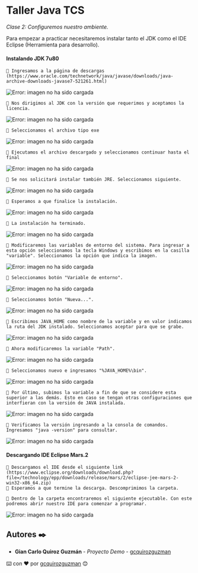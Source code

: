 # Taller Java TCS

_Clase 2: Configuremos nuestro ambiente._

Para empezar a practicar necesitaremos instalar tanto el JDK como el IDE Eclipse (Herramienta para desarrollo).

#### Instalando JDK 7u80

```
📢 Ingresamos a la página de descargas (https://www.oracle.com/technetwork/java/javase/downloads/java-archive-downloads-javase7-521261.html)
```

![Error: imagen no ha sido cargada](https://github.com/gcquirozguzman/java-tcs-202001/blob/master/imagenes/clase_02_01.png)

```
📢 Nos dirigimos al JDK con la versión que requerimos y aceptamos la licencia.
```

![Error: imagen no ha sido cargada](https://github.com/gcquirozguzman/java-tcs-202001/blob/master/imagenes/clase_02_02.png)

```
📢 Seleccionamos el archivo tipo exe
```

![Error: imagen no ha sido cargada](https://github.com/gcquirozguzman/java-tcs-202001/blob/master/imagenes/clase_02_03.png)

```
📢 Ejecutamos el archivo descargado y seleccionamos continuar hasta el final
```

![Error: imagen no ha sido cargada](https://github.com/gcquirozguzman/java-tcs-202001/blob/master/imagenes/clase_02_05.png)

```
📢 Se nos solicitará instalar también JRE. Seleccionamos siguiente.
```

![Error: imagen no ha sido cargada](https://github.com/gcquirozguzman/java-tcs-202001/blob/master/imagenes/clase_02_06.png)

```
📢 Esperamos a que finalice la instalación.
```

![Error: imagen no ha sido cargada](https://github.com/gcquirozguzman/java-tcs-202001/blob/master/imagenes/clase_02_07.png)

```
📢 La instalación ha terminado.
```

![Error: imagen no ha sido cargada](https://github.com/gcquirozguzman/java-tcs-202001/blob/master/imagenes/clase_02_08.png)

```
📢 Modificaremos las variables de entorno del sistema. Para ingresar a esta opción seleccionamos la tecla Windows y escribimos en la casilla "variable". Seleccionamos la opción que indica la imagen.
```

![Error: imagen no ha sido cargada](https://github.com/gcquirozguzman/java-tcs-202001/blob/master/imagenes/clase_02_09.png)

```
📢 Seleccionamos botón "Variable de entorno".
```

![Error: imagen no ha sido cargada](https://github.com/gcquirozguzman/java-tcs-202001/blob/master/imagenes/clase_02_10.png)

```
📢 Seleccionamos botón "Nueva...".
```

![Error: imagen no ha sido cargada](https://github.com/gcquirozguzman/java-tcs-202001/blob/master/imagenes/clase_02_11.png)

```
📢 Escribimos JAVA_HOME como nombre de la variable y en valor indicamos la ruta del JDK instalado. Seleccionamos aceptar para que se grabe.
```

![Error: imagen no ha sido cargada](https://github.com/gcquirozguzman/java-tcs-202001/blob/master/imagenes/clase_02_12.png)

```
📢 Ahora modificaremos la variable "Path".
```

![Error: imagen no ha sido cargada](https://github.com/gcquirozguzman/java-tcs-202001/blob/master/imagenes/clase_02_13.png)

```
📢 Seleccionamos nuevo e ingresamos "%JAVA_HOME%\bin".
```

![Error: imagen no ha sido cargada](https://github.com/gcquirozguzman/java-tcs-202001/blob/master/imagenes/clase_02_18.png)

```
📢 Por último, subimos la variable a fin de que se considere esta superior a las demás. Esto en caso se tengan otras configuraciones que interfieran con la versión de JAVA instalada.
```

![Error: imagen no ha sido cargada](https://github.com/gcquirozguzman/java-tcs-202001/blob/master/imagenes/clase_02_15.png)

```
📢 Verificamos la versión ingresando a la consola de comandos. Ingresamos "java -version" para consultar.
```

![Error: imagen no ha sido cargada](https://github.com/gcquirozguzman/java-tcs-202001/blob/master/imagenes/clase_02_16.png)

#### Descargando IDE Eclipse Mars.2

```
📢 Descargamos el IDE desde el siguiente link (https://www.eclipse.org/downloads/download.php?file=/technology/epp/downloads/release/mars/2/eclipse-jee-mars-2-win32-x86_64.zip)
📢 Esperamos a que termine la descarga. Descomprimimos la carpeta.
```

```
📢 Dentro de la carpeta encontraremos el siguiente ejecutable. Con este podremos abrir nuestro IDE para comenzar a programar.
```

![Error: imagen no ha sido cargada](https://github.com/gcquirozguzman/java-tcs-202001/blob/master/imagenes/clase_02_17.png)

## Autores ✒️

* **Gian Carlo Quiroz Guzmán** - *Proyecto Demo* - [gcquirozguzman](https://github.com/gcquirozguzman)



⌨️ con ❤️ por [gcquirozguzman](https://github.com/gcquirozguzman) 😊
